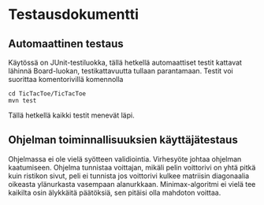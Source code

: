 # Testausdokumentti

## Automaattinen testaus

Käytössä on JUnit-testiluokka, tällä hetkellä automaattiset testit kattavat lähinnä Board-luokan, testikattavuutta tullaan parantamaan.
Testit voi suorittaa komentorivillä komennolla 

```
cd TicTacToe/TicTacToe
mvn test
```

Tällä hetkellä kaikki testit menevät läpi. 

## Ohjelman toiminnallisuuksien käyttäjätestaus

Ohjelmassa ei ole vielä syötteen validiointia. Virhesyöte johtaa ohjelman kaatumiseen.
Ohjelma tunnistaa voittajan, mikäli pelin voittorivi on yhtä pitkä kuin ristikon sivut, peli ei tunnista jos voittorivi kulkee matriisin diagonaalia oikeasta ylänurkasta vasempaan alanurkkaan.
Minimax-algoritmi ei vielä tee kaikilta osin älykkäitä päätöksiä, sen pitäisi olla mahdoton voittaa.
